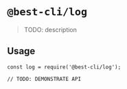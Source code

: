 # `@best-cli/log`

> TODO: description

## Usage

```
const log = require('@best-cli/log');

// TODO: DEMONSTRATE API
```
